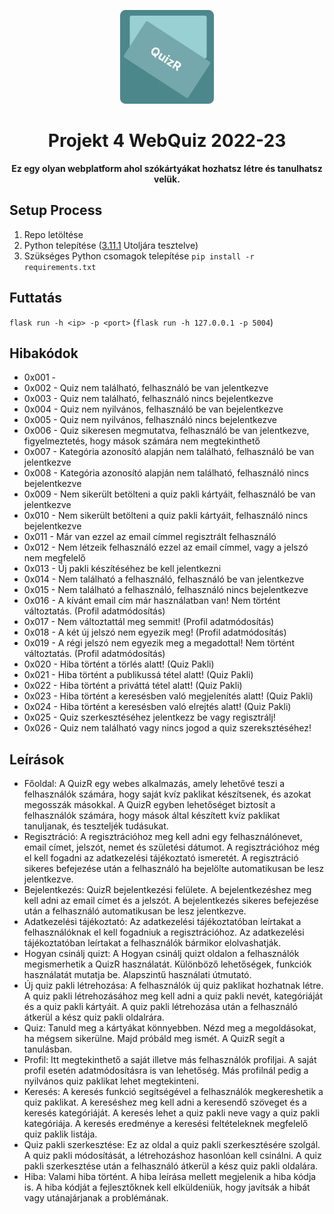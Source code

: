 <p align=center>
  <img src="https://github.com/TMarccci/Projekt_4-WebQuiz-2022-23/blob/main/static/img/Logo.png?raw=true" width=150>
  <h1 align=center><b>Projekt 4 WebQuiz 2022-23</b></h1>
  <span align=center><b style="display: block;">Ez egy olyan webplatform ahol szókártyákat hozhatsz létre és tanulhatsz velük.</b></span>
</p>

## Setup Process
1. Repo letöltése
2. Python telepítése ([3.11.1](https://www.python.org/downloads/release/python-3111/) Utoljára tesztelve)
3. Szükséges Python csomagok telepítése  `pip install -r requirements.txt`

## Futtatás
`flask run -h <ip> -p <port>`
(`flask run -h 127.0.0.1 -p 5004`)

## Hibakódok
- 0x001 - 
- 0x002 - Quiz nem található, felhasználó be van jelentkezve
- 0x003 - Quiz nem található, felhasználó nincs bejelentkezve
- 0x004 - Quiz nem nyilvános, felhasználó be van bejelentkezve
- 0x005 - Quiz nem nyilvános, felhasználó nincs bejelentkezve
- 0x006 - Quiz sikeresen megmutatva, felhasználó be van jelentkezve, figyelmeztetés, hogy mások számára nem megtekinthető
- 0x007 - Kategória azonosító alapján nem található, felhasználó be van jelentkezve
- 0x008 - Kategória azonosító alapján nem található, felhasználó nincs bejelentkezve
- 0x009 - Nem sikerült betölteni a quiz pakli kártyáit, felhasználó be van jelentkezve
- 0x010 - Nem sikerült betölteni a quiz pakli kártyáit, felhasználó nincs bejelentkezve
- 0x011 - Már van ezzel az email címmel regisztrált felhasználó
- 0x012 - Nem létzeik felhasználó ezzel az email címmel, vagy a jelszó nem megfelelő
- 0x013 - Új pakli készítéséhez be kell jelentkezni
- 0x014 - Nem található a felhasználó, felhasználó be van jelentkezve
- 0x015 - Nem található a felhasználó, felhasználó nincs bejelentkezve
- 0x016 - A kívánt email cím már használatban van! Nem történt változtatás. (Profil adatmódosítás)
- 0x017 - Nem változtattál meg semmit! (Profil adatmódosítás)
- 0x018 - A két új jelszó nem egyezik meg! (Profil adatmódosítás)
- 0x019 - A régi jelszó nem egyezik meg a megadottal! Nem történt változtatás. (Profil adatmódosítás)
- 0x020 - Hiba történt a törlés alatt! (Quiz Pakli)
- 0x021 - Hiba történt a publikussá tétel alatt! (Quiz Pakli)
- 0x022 - Hiba történt a priváttá tétel alatt! (Quiz Pakli)
- 0x023 - Hiba történt a keresésben való megjelenítés alatt! (Quiz Pakli)
- 0x024 - Hiba történt a keresésben való elrejtés alatt! (Quiz Pakli)
- 0x025 - Quiz szerkesztéséhez jelentkezz be vagy regisztrálj!
- 0x026 - Quiz nem található vagy nincs jogod a quiz szereksztéséhez!

## Leírások
- Főoldal: A QuizR egy webes alkalmazás, amely lehetővé teszi a felhasználók számára, hogy saját kvíz paklikat készítsenek, és azokat megosszák másokkal. A QuizR egyben lehetőséget biztosít a felhasználók számára, hogy mások által készített kvíz paklikat tanuljanak, és teszteljék tudásukat.
- Regisztráció: A regisztrációhoz meg kell adni egy felhasználónevet, email címet, jelszót, nemet és születési dátumot. A regisztrációhoz még el kell fogadni az adatkezelési tájékoztató ismeretét. A regisztráció sikeres befejezése után a felhasználó ha bejelölte automatikusan be lesz jelentkezve.
- Bejelentkezés: QuizR bejelentkezési felülete. A bejelentkezéshez meg kell adni az email címet és a jelszót. A bejelentkezés sikeres befejezése után a felhasználó automatikusan be lesz jelentkezve. 
- Adatkezelési tájékoztató: Az adatkezelési tájékoztatóban leírtakat a felhasználóknak el kell fogadniuk a regisztrációhoz. Az adatkezelési tájékoztatóban leírtakat a felhasználók bármikor elolvashatják.
- Hogyan csinálj quizt: A Hogyan csinálj quizt oldalon a felhasználók megismerhetik a QuizR használatát. Különböző lehetőségek, funkciók használatát mutatja be. Alapszintű használati útmutató.
- Új quiz pakli létrehozása: A felhasználók új quiz paklikat hozhatnak létre. A quiz pakli létrehozásához meg kell adni a quiz pakli nevét, kategóriáját és a quiz pakli kártyáit. A quiz pakli létrehozása után a felhasználó átkerül a kész quiz pakli oldalrára.
- Quiz: Tanuld meg a kártyákat könnyebben. Nézd meg a megoldásokat, ha mégsem sikerülne. Majd próbáld meg ismét. A QuizR segít a tanulásban.
- Profil: Itt megtekinthető a saját illetve más felhasználók profiljai. A saját profil esetén adatmódosításra is van lehetőség. Más profilnál pedig a nyilvános quiz paklikat lehet megtekinteni.
- Keresés: A keresés funkció segítségével a felhasználók megkereshetik a quiz paklikat. A kereséshez meg kell adni a keresendő szöveget és a keresés kategóriáját. A keresés lehet a quiz pakli neve vagy a quiz pakli kategóriája. A keresés eredménye a keresési feltételeknek megfelelő quiz paklik listája.
- Quiz pakli szerkesztése: Ez az oldal a quiz pakli szerkesztésére szolgál. A quiz pakli módosítását, a létrehozáshoz hasonlóan kell csinálni. A quiz pakli szerkesztése után a felhasználó átkerül a kész quiz pakli oldalára.
- Hiba: Valami hiba történt. A hiba leírása mellett megjelenik a hiba kódja is. A hiba kódját a fejlesztőknek kell elküldeniük, hogy javítsák a hibát vagy utánajárjanak a problémának.